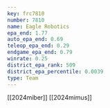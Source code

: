 ```yaml
---
key: frc7810
number: 7810
name: Eagle Robotics
epa_end: 1.77
auto_epa_end: 0.69
teleop_epa_end: 0.29
endgame_epa_end: 0.79
winrate: 0.25
district_epa_rank: 509
district_epa_percentile: 0.0039
type: Team
---
```

[[2024miber]]
[[2024mimus]]
